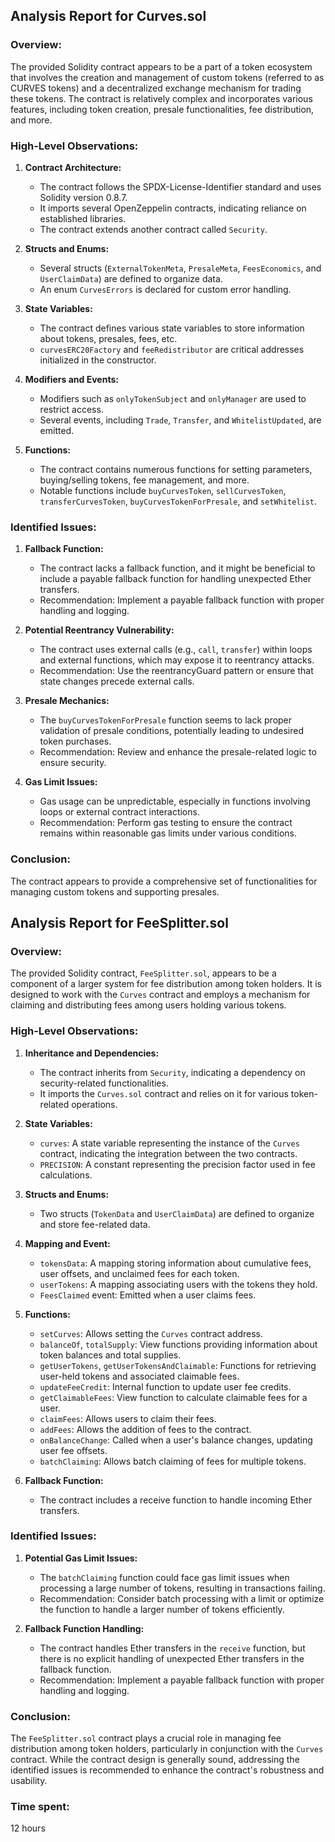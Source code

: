 ## **Analysis Report for Curves.sol**

### Overview:
The provided Solidity contract appears to be a part of a token ecosystem that involves the creation and management of custom tokens (referred to as CURVES tokens) and a decentralized exchange mechanism for trading these tokens. The contract is relatively complex and incorporates various features, including token creation, presale functionalities, fee distribution, and more.

### High-Level Observations:
1. **Contract Architecture:**
   - The contract follows the SPDX-License-Identifier standard and uses Solidity version 0.8.7.
   - It imports several OpenZeppelin contracts, indicating reliance on established libraries.
   - The contract extends another contract called `Security`.

2. **Structs and Enums:**
   - Several structs (`ExternalTokenMeta`, `PresaleMeta`, `FeesEconomics`, and `UserClaimData`) are defined to organize data.
   - An enum `CurvesErrors` is declared for custom error handling.

3. **State Variables:**
   - The contract defines various state variables to store information about tokens, presales, fees, etc.
   - `curvesERC20Factory` and `feeRedistributor` are critical addresses initialized in the constructor.

4. **Modifiers and Events:**
   - Modifiers such as `onlyTokenSubject` and `onlyManager` are used to restrict access.
   - Several events, including `Trade`, `Transfer`, and `WhitelistUpdated`, are emitted.

5. **Functions:**
   - The contract contains numerous functions for setting parameters, buying/selling tokens, fee management, and more.
   - Notable functions include `buyCurvesToken`, `sellCurvesToken`, `transferCurvesToken`, `buyCurvesTokenForPresale`, and `setWhitelist`.

### Identified Issues:

1. **Fallback Function:**
   - The contract lacks a fallback function, and it might be beneficial to include a payable fallback function for handling unexpected Ether transfers.
   - Recommendation: Implement a payable fallback function with proper handling and logging.

2. **Potential Reentrancy Vulnerability:**
   - The contract uses external calls (e.g., `call`, `transfer`) within loops and external functions, which may expose it to reentrancy attacks.
   - Recommendation: Use the reentrancyGuard pattern or ensure that state changes precede external calls.

3. **Presale Mechanics:**
   - The `buyCurvesTokenForPresale` function seems to lack proper validation of presale conditions, potentially leading to undesired token purchases.
   - Recommendation: Review and enhance the presale-related logic to ensure security.

4. **Gas Limit Issues:**
   - Gas usage can be unpredictable, especially in functions involving loops or external contract interactions.
   - Recommendation: Perform gas testing to ensure the contract remains within reasonable gas limits under various conditions.

### Conclusion:
The contract appears to provide a comprehensive set of functionalities for managing custom tokens and supporting presales.

## **Analysis Report for FeeSplitter.sol**

### Overview:
The provided Solidity contract, `FeeSplitter.sol`, appears to be a component of a larger system for fee distribution among token holders. It is designed to work with the `Curves` contract and employs a mechanism for claiming and distributing fees among users holding various tokens.

### High-Level Observations:

1. **Inheritance and Dependencies:**
   - The contract inherits from `Security`, indicating a dependency on security-related functionalities.
   - It imports the `Curves.sol` contract and relies on it for various token-related operations.

2. **State Variables:**
   - `curves`: A state variable representing the instance of the `Curves` contract, indicating the integration between the two contracts.
   - `PRECISION`: A constant representing the precision factor used in fee calculations.

3. **Structs and Enums:**
   - Two structs (`TokenData` and `UserClaimData`) are defined to organize and store fee-related data.

4. **Mapping and Event:**
   - `tokensData`: A mapping storing information about cumulative fees, user offsets, and unclaimed fees for each token.
   - `userTokens`: A mapping associating users with the tokens they hold.
   - `FeesClaimed` event: Emitted when a user claims fees.

5. **Functions:**
   - `setCurves`: Allows setting the `Curves` contract address.
   - `balanceOf`, `totalSupply`: View functions providing information about token balances and total supplies.
   - `getUserTokens`, `getUserTokensAndClaimable`: Functions for retrieving user-held tokens and associated claimable fees.
   - `updateFeeCredit`: Internal function to update user fee credits.
   - `getClaimableFees`: View function to calculate claimable fees for a user.
   - `claimFees`: Allows users to claim their fees.
   - `addFees`: Allows the addition of fees to the contract.
   - `onBalanceChange`: Called when a user's balance changes, updating user fee offsets.
   - `batchClaiming`: Allows batch claiming of fees for multiple tokens.

6. **Fallback Function:**
   - The contract includes a receive function to handle incoming Ether transfers.

### Identified Issues:

1. **Potential Gas Limit Issues:**
   - The `batchClaiming` function could face gas limit issues when processing a large number of tokens, resulting in transactions failing.
   - Recommendation: Consider batch processing with a limit or optimize the function to handle a larger number of tokens efficiently.

2. **Fallback Function Handling:**
   - The contract handles Ether transfers in the `receive` function, but there is no explicit handling of unexpected Ether transfers in the fallback function.
   - Recommendation: Implement a payable fallback function with proper handling and logging.

### Conclusion:
The `FeeSplitter.sol` contract plays a crucial role in managing fee distribution among token holders, particularly in conjunction with the `Curves` contract. While the contract design is generally sound, addressing the identified issues is recommended to enhance the contract's robustness and usability.



### Time spent:
12 hours